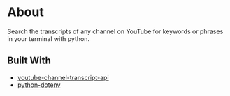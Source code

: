 # About

Search the transcripts of any channel on YouTube for keywords or phrases in your terminal with python.

## Built With
- [youtube-channel-transcript-api](https://pypi.org/project/youtube-transcript-api/)
- [python-dotenv](https://pypi.org/project/python-dotenv/)

